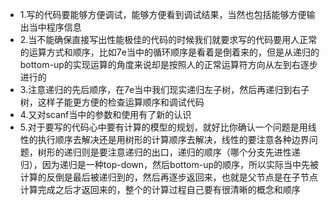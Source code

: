+ 1.写的代码要能够方便调试，能够方便看到调试结果，当然也包括能够方便输出当中程序信息
+ 2.当不能确保直接写出性能极佳的代码的时候我们就要求写的代码要用人正常的运算方式和顺序，比如7e当中的循环顺序是看着是倒着来的，但是从递归的bottom-up的实现运算的角度来说却是按照人的正常运算符方向从左到右逐步进行的
+ 3.注意递归的先后顺序，在7e当中我们现实递归左子树，然后再递归到右子树，这样子能更方便的检查运算顺序和调试代码
+ 4.又对scanf当中的参数和使用有了新的认识
+ 5.对于要写的代码心中要有计算的模型的规划，就好比你确认一个问题是用线性的执行顺序去解决还是用树形的计算顺序去解决，线性的要注意各种边界问题，树形的递归则是要注意递归的出口，递归的顺序（哪个分支先进性递归），因为递归是一种top-down，然后bottom-up的顺序，所以实际当中先被计算的反倒是最后被递归到的，然后再逐步返回来，也就是父节点是在子节点计算完成之后才返回来的，整个的计算过程自己要有很清晰的概念和顺序